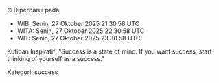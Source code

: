 ⏰ Diperbarui pada:
- WIB: Senin, 27 Oktober 2025 21.30.58 UTC
- WITA: Senin, 27 Oktober 2025 22.30.58 UTC
- WIT: Senin, 27 Oktober 2025 23.30.58 UTC

Kutipan Inspiratif:
"Success is a state of mind. If you want success, start thinking of yourself as a success."


Kategori: success

